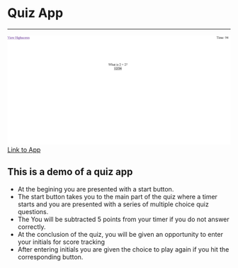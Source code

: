 # Quiz App

---

![Screen Shot](./assets/images/screenshot.png)
[Link to App](https://b00000001.github.io/quizApp/index.html)

## This is a demo of a quiz app

- At the begining you are presented with a start button.
- The start button takes you to the main part of the quiz where a timer starts and you are presented with a series of multiple choice quiz questions.
- The You will be subtracted 5 points from your timer if you do not answer correctly.
- At the conclusion of the quiz, you will be given an opportunity to enter your initials for score tracking
- After entering initials you are given the choice to play again if you hit the corresponding button.
